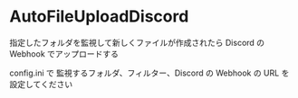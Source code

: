 # AutoFileUploadDiscord

指定したフォルダを監視して新しくファイルが作成されたら Discord の Webhook でアップロードする

config.ini で 監視するフォルダ、フィルター、Discord の Webhook の URL を設定してください
